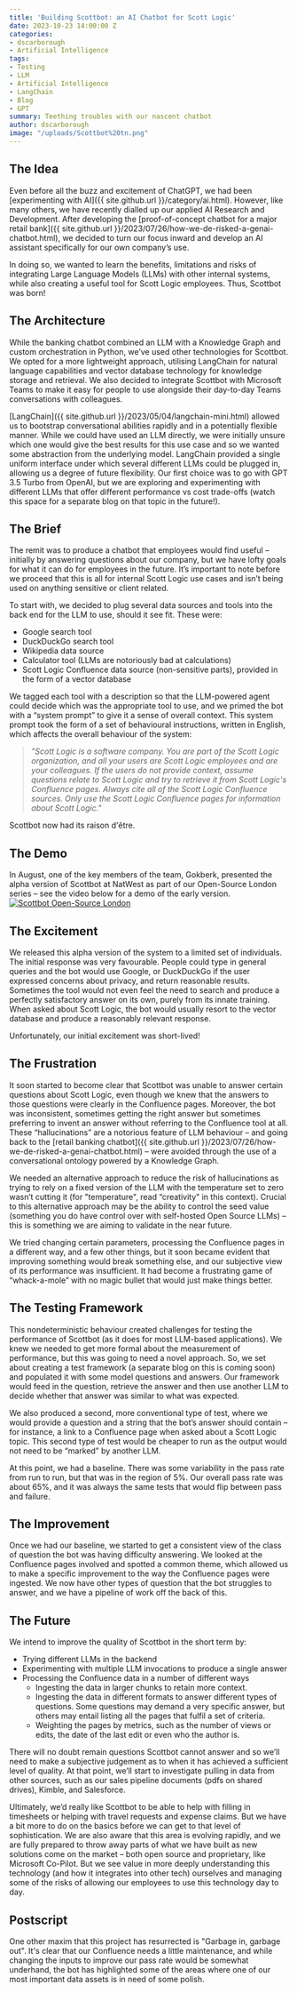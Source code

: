 ```yaml
---
title: 'Building Scottbot: an AI Chatbot for Scott Logic'
date: 2023-10-23 14:00:00 Z
categories:
- dscarborough
- Artificial Intelligence
tags:
- Testing
- LLM
- Artificial Intelligence
- LangChain
- Blog
- GPT
summary: Teething troubles with our nascent chatbot
author: dscarborough
image: "/uploads/Scottbot%20tn.png"
---
```


## **The Idea**
Even before all the buzz and excitement of ChatGPT, we had been [experimenting with AI]({{ site.github.url }}/category/ai.html). However, like many others, we have recently dialled up our applied AI Research and Development. After developing the [proof-of-concept chatbot for a major retail bank]({{ site.github.url }}/2023/07/26/how-we-de-risked-a-genai-chatbot.html), we decided to turn our focus inward and develop an AI assistant specifically for our own company’s use.  

In doing so, we wanted to learn the benefits, limitations and risks of integrating Large Language Models (LLMs) with other internal systems, while also creating a useful tool for Scott Logic employees. Thus, Scottbot was born! 

## **The Architecture**
While the banking chatbot combined an LLM with a Knowledge Graph and custom orchestration in Python, we’ve used other technologies for Scottbot. We opted for a more lightweight approach, utilising LangChain for natural language capabilities and vector database technology for knowledge storage and retrieval. We also decided to integrate Scottbot with Microsoft Teams to make it easy for people to use alongside their day-to-day Teams conversations with colleagues. 

[LangChain]({{ site.github.url }}/2023/05/04/langchain-mini.html) allowed us to bootstrap conversational abilities rapidly and in a potentially flexible manner. While we could have used an LLM directly, we were initially unsure which one would give the best results for this use case and so we wanted some abstraction from the underlying model. LangChain provided a single uniform interface under which several different LLMs could be plugged in, allowing us a degree of future flexibility. Our first choice was to go with GPT 3.5 Turbo from OpenAI, but we are exploring and experimenting with different LLMs that offer different performance vs cost trade-offs (watch this space for a separate blog on that topic in the future!). 

## **The Brief**
The remit was to produce a chatbot that employees would find useful – initially by answering questions about our company, but we have lofty goals for what it can do for employees in the future. It’s important to note before we proceed that this is all for internal Scott Logic use cases and isn’t being used on anything sensitive or client related.  

To start with, we decided to plug several data sources and tools into the back end for the LLM to use, should it see fit. These were: 
 
* Google search tool
* DuckDuckGo search tool
* Wikipedia data source
* Calculator tool (LLMs are notoriously bad at calculations)
* Scott Logic Confluence data source (non-sensitive parts), provided in the form of
a vector database

We tagged each tool with a description so that the LLM-powered agent could decide which was the appropriate tool to use, and we primed the bot with a “system prompt” to give it a sense of overall context. This system prompt took the form of a set of behavioural instructions, written in English, which affects the overall behaviour of the system:

> *"Scott Logic is a software company. You are part of the Scott Logic organization, and all your users are Scott Logic employees and are your colleagues. If the users do not provide context, assume questions relate to Scott Logic and try to retrieve it from Scott Logic's Confluence pages. Always cite all of the Scott Logic Confluence sources. Only use the Scott Logic Confluence pages for information about Scott Logic."*

Scottbot now had its raison d'être.

## **The Demo**
In August, one of the key members of the team, Gokberk, presented the alpha version of Scottbot at NatWest as part of our Open-Source London series – see the video below for a demo of the early version. 
[![Scottbot Open-Source London](http://img.youtube.com/vi/hzjm2mPI9qQ/maxresdefault.jpg)](http://www.youtube.com/watch?v=hzjm2mPI9qQ "Scottbot Open-Source London")

## **The Excitement**
We released this alpha version of the system to a limited set of individuals. The initial response was very favourable. People could type in general queries and the bot would use Google, or DuckDuckGo if the user expressed concerns about privacy, and return reasonable results. Sometimes the tool would not even feel the need to search and produce a perfectly satisfactory answer on its own, purely from its innate training. When asked about Scott Logic, the bot would usually resort to the vector database and produce a reasonably relevant response.

Unfortunately, our initial excitement was short-lived! 

## **The Frustration**
It soon started to become clear that Scottbot was unable to answer certain questions about Scott Logic, even though we knew that the answers to those questions were clearly in the Confluence pages. Moreover, the bot was inconsistent, sometimes getting the right answer but sometimes preferring to invent an answer without referring to the Confluence tool at all. These “hallucinations” are a notorious feature of LLM behaviour – and going back to the [retail banking chatbot]({{ site.github.url }}/2023/07/26/how-we-de-risked-a-genai-chatbot.html) – were avoided through the use of a conversational ontology powered by a Knowledge Graph.  

We needed an alternative approach to reduce the risk of hallucinations as trying to rely on a fixed version of the LLM with the temperature set to zero wasn’t cutting it (for "temperature", read “creativity" in this context). Crucial to this alternative approach may be the ability to control the seed value (something you do have control over with self-hosted Open Source LLMs) – this is something we are aiming to validate in the near future. 

We tried changing certain parameters, processing the Confluence pages in a different way, and a few other things, but it soon became evident that improving something would break something else, and our subjective view of its performance was insufficient. It had become a frustrating game of “whack-a-mole” with no magic bullet that would just make things better. 

## **The Testing Framework**
This nondeterministic behaviour created challenges for testing the performance of Scottbot (as it does for most LLM-based applications). We knew we needed to get more formal about the measurement of performance, but this was going to need a novel approach. So, we set about creating a test framework (a separate blog on this is coming soon) and populated it with some model questions and answers. Our framework would feed in the question, retrieve the answer and then use another LLM to decide whether that answer was similar to what was expected. 

We also produced a second, more conventional type of test, where we would provide a question and a string that the bot’s answer should contain – for instance, a link to a Confluence page when asked about a Scott Logic topic. This second type of test would be cheaper to run as the output would not need to be “marked” by another LLM. 

At this point, we had a baseline. There was some variability in the pass rate from run to run, but that was in the region of 5%. Our overall pass rate was about 65%, and it was always the same tests that would flip between pass and failure. 

## **The Improvement**
Once we had our baseline, we started to get a consistent view of the class of question the bot was having difficulty answering. We looked at the Confluence pages involved and spotted a common theme, which allowed us to make a specific improvement to the way the Confluence pages were ingested. We now have other types of question that the bot struggles to answer, and we have a pipeline of work off the back of this. 

## **The Future**
We intend to improve the quality of Scottbot in the short term by:

* Trying different LLMs in the backend
* Experimenting with multiple LLM invocations to produce a single answer
* Processing the Confluence data in a number of different ways
   * Ingesting the data in larger chunks to retain more context.
   * Ingesting the data in different formats to answer different types of questions. Some questions may demand a very specific answer, but others may entail listing all the pages that fulfil a set of criteria.
   * Weighting the pages by metrics, such as the number of views or edits, the date of the last edit or even who the author is.

There will no doubt remain questions Scottbot cannot answer and so we’ll need to make a subjective judgement as to when it has achieved a sufficient level of quality. At that point, we’ll start to investigate pulling in data from other sources, such as our sales pipeline documents (pdfs on shared drives), Kimble, and Salesforce. 

Ultimately, we’d really like Scottbot to be able to help with filling in timesheets or helping with travel requests and expense claims. But we have a bit more to do on the basics before we can get to that level of sophistication. We are also aware that this area is evolving rapidly, and we are fully prepared to throw away parts of what we have built as new solutions come on the market – both open source and proprietary, like Microsoft Co-Pilot. But we see value in more deeply understanding this technology (and how it integrates into other tech) ourselves and managing some of the risks of allowing our employees to use this technology day to day. 

## **Postscript**
One other maxim that this project has resurrected is "Garbage in, garbage out". It's clear that our Confluence needs a little maintenance, and while changing the inputs to improve our pass rate would be somewhat underhand, the bot has highlighted some of the areas where one of our most important data assets is in need of some polish.
